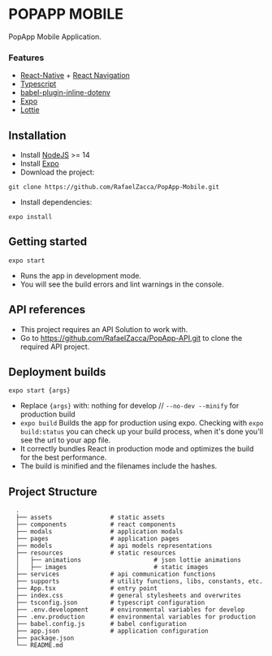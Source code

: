 # POPAPP MOBILE
PopApp Mobile Application.

### Features
- [React-Native](https://reactnative.dev/) + [React Navigation](https://reactnavigation.org/)
- [Typescript](https://www.typescriptlang.org/docs/handbook/react.html) 
- [babel-plugin-inline-dotenv](https://github.com/brysgo/babel-plugin-inline-dotenv/blob/master/README.md)
- [Expo](https://expo.io/)
- [Lottie](https://github.com/lottie-react-native/lottie-react-native/blob/master/README.md)

## Installation
* Install [NodeJS](https://nodejs.org/en/download/) >= 14
* Install [Expo](https://docs.expo.io/get-started/installation/)
* Download the project:

```
git clone https://github.com/RafaelZacca/PopApp-Mobile.git
```

* Install dependencies:

```
expo install
```

## Getting started
```
expo start
```

- Runs the app in development mode.
- You will see the build errors and lint warnings in the console.

## API references
- This project requires an API Solution to work with. 
- Go to https://github.com/RafaelZacca/PopApp-API.git to clone the required API project. 

## Deployment builds
```
expo start {args}
``` 
- Replace `{args}` with: nothing for develop // `--no-dev --minify` for production build
- `expo build` Builds the app for production using expo. Checking with `expo build:status` you can check up your build process, when it's done you'll see the url to your app file.
- It correctly bundles React in production mode and optimizes the build for the best performance.
- The build is minified and the filenames include the hashes.

## Project Structure
```
  .
  ├── assets                # static assets
  ├── components            # react components
  ├── modals                # application modals
  ├── pages                 # application pages
  ├── models		        # api models representations
  ├── resources		        # static resources
  │   ├── animations	                # json lottie animations
  │   ├── images	                	# static images
  ├── services              # api communication functions
  ├── supports	            # utility functions, libs, constants, etc.
  ├── App.tsx             	# entry point
  ├── index.css             # general stylesheets and overwrites
  ├── tsconfig.json         # typescript configuration
  ├── .env.development      # environmental variables for develop
  ├── .env.production       # environmental variables for production
  ├── babel.config.js       # babel configuration
  ├── app.json              # application configuration
  ├── package.json            
  └── README.md
```